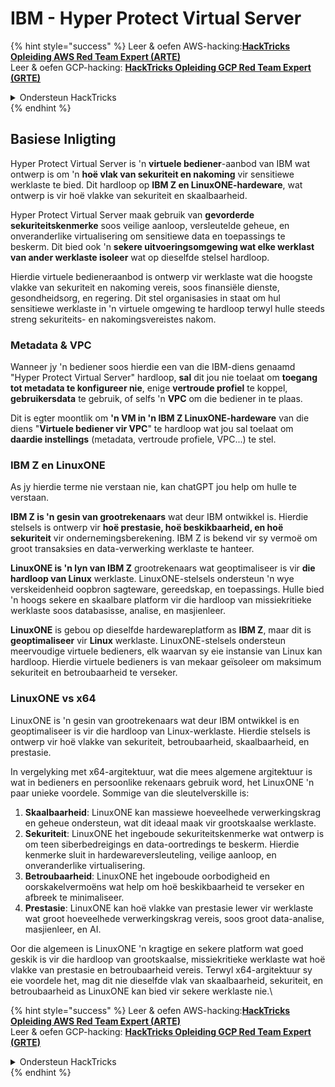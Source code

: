 # IBM - Hyper Protect Virtual Server

{% hint style="success" %}
Leer & oefen AWS-hacking:<img src="/.gitbook/assets/image.png" alt="" data-size="line">[**HackTricks Opleiding AWS Red Team Expert (ARTE)**](https://training.hacktricks.xyz/courses/arte)<img src="/.gitbook/assets/image.png" alt="" data-size="line">\
Leer & oefen GCP-hacking: <img src="/.gitbook/assets/image (2).png" alt="" data-size="line">[**HackTricks Opleiding GCP Red Team Expert (GRTE)**<img src="/.gitbook/assets/image (2).png" alt="" data-size="line">](https://training.hacktricks.xyz/courses/grte)

<details>

<summary>Ondersteun HackTricks</summary>

* Controleer de [**abonnementsplannen**](https://github.com/sponsors/carlospolop)!
* **Sluit aan by die** 💬 [**Discord-groep**](https://discord.gg/hRep4RUj7f) of die [**telegram-groep**](https://t.me/peass) of **volg** ons op **Twitter** 🐦 [**@hacktricks\_live**](https://twitter.com/hacktricks\_live)**.**
* **Deel hacking-truuks deur PR's in te dien by die** [**HackTricks**](https://github.com/carlospolop/hacktricks) en [**HackTricks Cloud**](https://github.com/carlospolop/hacktricks-cloud) github-opslag.

</details>
{% endhint %}

## Basiese Inligting

Hyper Protect Virtual Server is 'n **virtuele bediener**-aanbod van IBM wat ontwerp is om 'n **hoë vlak van sekuriteit en nakoming** vir sensitiewe werklaste te bied. Dit hardloop op **IBM Z en LinuxONE-hardeware**, wat ontwerp is vir hoë vlakke van sekuriteit en skaalbaarheid.

Hyper Protect Virtual Server maak gebruik van **gevorderde sekuriteitskenmerke** soos veilige aanloop, versleutelde geheue, en onveranderlike virtualisering om sensitiewe data en toepassings te beskerm. Dit bied ook 'n **sekere uitvoeringsomgewing wat elke werklast van ander werklaste isoleer** wat op dieselfde stelsel hardloop.

Hierdie virtuele bedieneraanbod is ontwerp vir werklaste wat die hoogste vlakke van sekuriteit en nakoming vereis, soos finansiële dienste, gesondheidsorg, en regering. Dit stel organisasies in staat om hul sensitiewe werklaste in 'n virtuele omgewing te hardloop terwyl hulle steeds streng sekuriteits- en nakomingsvereistes nakom.

### Metadata & VPC

Wanneer jy 'n bediener soos hierdie een van die IBM-diens genaamd "Hyper Protect Virtual Server" hardloop, **sal** dit jou nie toelaat om **toegang tot metadata te konfigureer nie**, enige **vertroude profiel** te koppel, **gebruikersdata** te gebruik, of selfs 'n **VPC** om die bediener in te plaas.

Dit is egter moontlik om **'n VM in 'n IBM Z LinuxONE-hardeware** van die diens "**Virtuele bediener vir VPC**" te hardloop wat jou sal toelaat om **daardie instellings** (metadata, vertroude profiele, VPC...) te stel.

### IBM Z en LinuxONE

As jy hierdie terme nie verstaan nie, kan chatGPT jou help om hulle te verstaan.

**IBM Z is 'n gesin van grootrekenaars** wat deur IBM ontwikkel is. Hierdie stelsels is ontwerp vir **hoë prestasie, hoë beskikbaarheid, en hoë sekuriteit** vir ondernemingsberekening. IBM Z is bekend vir sy vermoë om groot transaksies en data-verwerking werklaste te hanteer.

**LinuxONE is 'n lyn van IBM Z** grootrekenaars wat geoptimaliseer is vir **die hardloop van Linux** werklaste. LinuxONE-stelsels ondersteun 'n wye verskeidenheid oopbron sagteware, gereedskap, en toepassings. Hulle bied 'n hoogs sekere en skaalbare platform vir die hardloop van missiekritieke werklaste soos databasisse, analise, en masjienleer.

**LinuxONE** is gebou op dieselfde hardewareplatform as **IBM Z**, maar dit is **geoptimaliseer** vir **Linux** werklaste. LinuxONE-stelsels ondersteun meervoudige virtuele bedieners, elk waarvan sy eie instansie van Linux kan hardloop. Hierdie virtuele bedieners is van mekaar geïsoleer om maksimum sekuriteit en betroubaarheid te verseker.

### LinuxONE vs x64

LinuxONE is 'n gesin van grootrekenaars wat deur IBM ontwikkel is en geoptimaliseer is vir die hardloop van Linux-werklaste. Hierdie stelsels is ontwerp vir hoë vlakke van sekuriteit, betroubaarheid, skaalbaarheid, en prestasie.

In vergelyking met x64-argitektuur, wat die mees algemene argitektuur is wat in bedieners en persoonlike rekenaars gebruik word, het LinuxONE 'n paar unieke voordele. Sommige van die sleutelverskille is:

1. **Skaalbaarheid**: LinuxONE kan massiewe hoeveelhede verwerkingskrag en geheue ondersteun, wat dit ideaal maak vir grootskaalse werklaste.
2. **Sekuriteit**: LinuxONE het ingeboude sekuriteitskenmerke wat ontwerp is om teen siberbedreigings en data-oortredings te beskerm. Hierdie kenmerke sluit in hardewareversleuteling, veilige aanloop, en onveranderlike virtualisering.
3. **Betroubaarheid**: LinuxONE het ingeboude oorbodigheid en oorskakelvermoëns wat help om hoë beskikbaarheid te verseker en afbreek te minimaliseer.
4. **Prestasie**: LinuxONE kan hoë vlakke van prestasie lewer vir werklaste wat groot hoeveelhede verwerkingskrag vereis, soos groot data-analise, masjienleer, en AI.

Oor die algemeen is LinuxONE 'n kragtige en sekere platform wat goed geskik is vir die hardloop van grootskaalse, missiekritieke werklaste wat hoë vlakke van prestasie en betroubaarheid vereis. Terwyl x64-argitektuur sy eie voordele het, mag dit nie dieselfde vlak van skaalbaarheid, sekuriteit, en betroubaarheid as LinuxONE kan bied vir sekere werklaste nie.\

{% hint style="success" %}
Leer & oefen AWS-hacking:<img src="/.gitbook/assets/image.png" alt="" data-size="line">[**HackTricks Opleiding AWS Red Team Expert (ARTE)**](https://training.hacktricks.xyz/courses/arte)<img src="/.gitbook/assets/image.png" alt="" data-size="line">\
Leer & oefen GCP-hacking: <img src="/.gitbook/assets/image (2).png" alt="" data-size="line">[**HackTricks Opleiding GCP Red Team Expert (GRTE)**<img src="/.gitbook/assets/image (2).png" alt="" data-size="line">](https://training.hacktricks.xyz/courses/grte)

<details>

<summary>Ondersteun HackTricks</summary>

* Kontroleer die [**abonnementsplanne**](https://github.com/sponsors/carlospolop)!
* **Sluit aan by die** 💬 [**Discord-groep**](https://discord.gg/hRep4RUj7f) of die [**telegram-groep**](https://t.me/peass) of **volg** ons op **Twitter** 🐦 [**@hacktricks\_live**](https://twitter.com/hacktricks\_live)**.**
* **Deel hacking-truuks deur PR's in te dien by die** [**HackTricks**](https://github.com/carlospolop/hacktricks) en [**HackTricks Cloud**](https://github.com/carlospolop/hacktricks-cloud) github-opslag.

</details>
{% endhint %}

